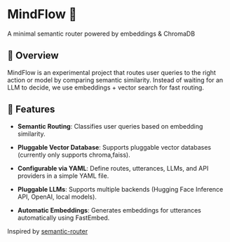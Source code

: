 # MindFlow 🚀

A minimal semantic router powered by embeddings & ChromaDB

## 📌 Overview

MindFlow is an experimental project that routes user queries to the right action or model by comparing semantic similarity.
Instead of waiting for an LLM to decide, we use embeddings + vector search for fast routing.

## 🔑 Features
- **Semantic Routing**: Classifies user queries based on embedding similarity.

- **Pluggable Vector Database**: Supports pluggable vector databases (currently only supports chroma,faiss).

- **Configurable via YAML**: Define routes, utterances, LLMs, and API providers in a simple YAML file.

- **Pluggable LLMs**: Supports multiple backends (Hugging Face Inference API, OpenAI, local models).

- **Automatic Embeddings**: Generates embeddings for utterances automatically using FastEmbed.

Inspired by [semantic-router](https://github.com/aurelio-labs/semantic-router)